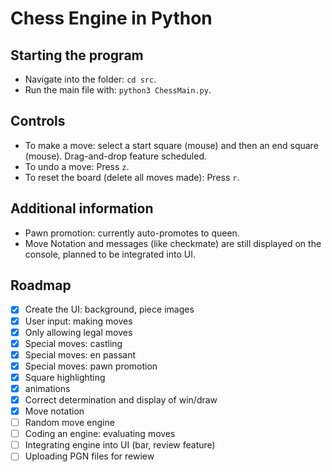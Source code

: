 # Chess Engine in Python

## Starting the program

  - Navigate into the folder: `cd src`.
  - Run the main file with: `python3 ChessMain.py`.

## Controls

  - To make a move: select a start square (mouse) and then an end square (mouse). Drag-and-drop feature scheduled.
  - To undo a move: Press `z`.
  - To reset the board (delete all moves made): Press `r`.

## Additional information

  - Pawn promotion: currently auto-promotes to queen.
  - Move Notation and messages (like checkmate) are still displayed on the console, planned to be integrated into UI.

## Roadmap

  - [x] Create the UI: background, piece images
  - [x] User input: making moves 
  - [x] Only allowing legal moves 
  - [x] Special moves: castling
  - [x] Special moves: en passant
  - [x] Special moves: pawn promotion
  - [x] Square highlighting
  - [x] animations
  - [x] Correct determination and display of win/draw
  - [x] Move notation 
  - [ ] Random move engine
  - [ ] Coding an engine: evaluating moves
  - [ ] Integrating engine into UI (bar, review feature)
  - [ ] Uploading PGN files for rewiew

